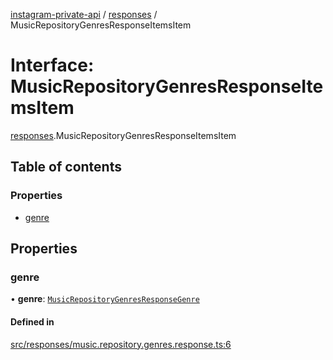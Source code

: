 [instagram-private-api](../../README.md) / [responses](../../modules/responses.md) / MusicRepositoryGenresResponseItemsItem

# Interface: MusicRepositoryGenresResponseItemsItem

[responses](../../modules/responses.md).MusicRepositoryGenresResponseItemsItem

## Table of contents

### Properties

- [genre](MusicRepositoryGenresResponseItemsItem.md#genre)

## Properties

### genre

• **genre**: [`MusicRepositoryGenresResponseGenre`](MusicRepositoryGenresResponseGenre.md)

#### Defined in

[src/responses/music.repository.genres.response.ts:6](https://github.com/Nerixyz/instagram-private-api/blob/4971f34/src/responses/music.repository.genres.response.ts#L6)
